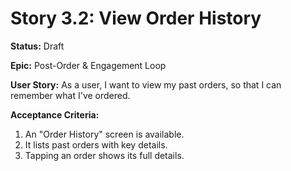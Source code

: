 # Story 3.2: View Order History

**Status:** Draft

**Epic:** Post-Order & Engagement Loop

**User Story:**
As a user, I want to view my past orders, so that I can remember what I've ordered.

**Acceptance Criteria:**
1. An "Order History" screen is available.
2. It lists past orders with key details.
3. Tapping an order shows its full details.
